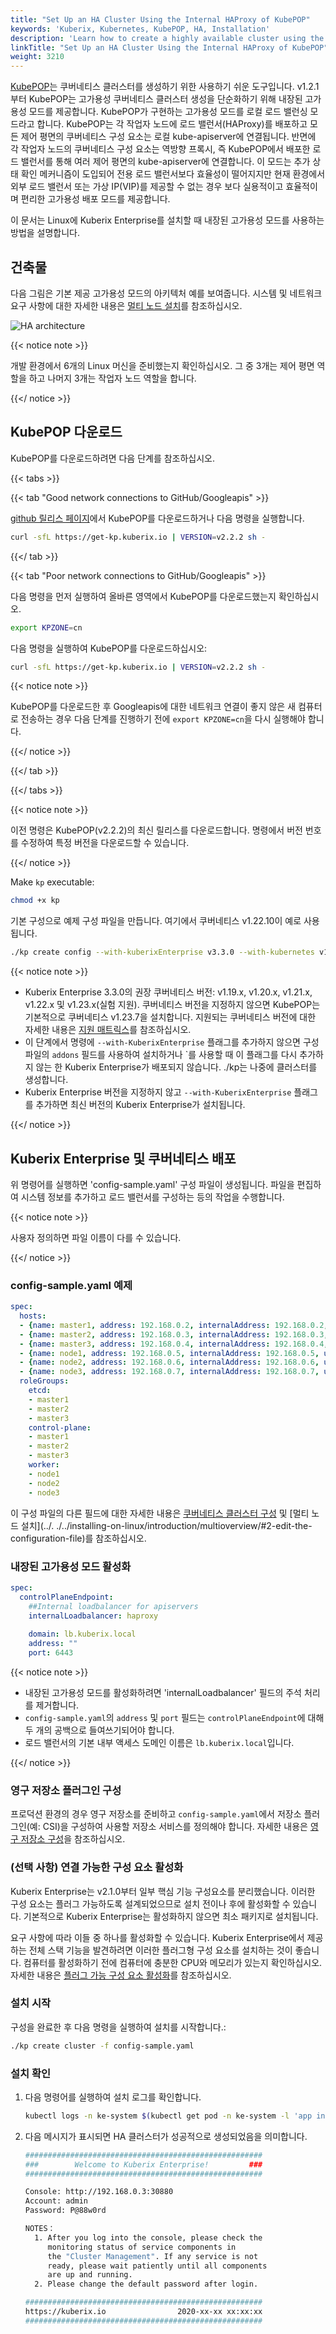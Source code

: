 ```yaml
---
title: "Set Up an HA Cluster Using the Internal HAProxy of KubePOP"
keywords: 'Kuberix, Kubernetes, KubePOP, HA, Installation'
description: 'Learn how to create a highly available cluster using the internal HAProxy of KubePOP.'
linkTitle: "Set Up an HA Cluster Using the Internal HAProxy of KubePOP"
weight: 3210
---
```


[KubePOP](https://github.com/ke/kubepop)는 쿠버네티스 클러스터를 생성하기 위한 사용하기 쉬운 도구입니다. v1.2.1부터 KubePOP는 고가용성 쿠버네티스 클러스터 생성을 단순화하기 위해 내장된 고가용성 모드를 제공합니다. KubePOP가 구현하는 고가용성 모드를 로컬 로드 밸런싱 모드라고 합니다. KubePOP는 각 작업자 노드에 로드 밸런서(HAProxy)를 배포하고 모든 제어 평면의 쿠버네티스 구성 요소는 로컬 kube-apiserver에 연결됩니다. 반면에 각 작업자 노드의 쿠버네티스 구성 요소는 역방향 프록시, 즉 KubePOP에서 배포한 로드 밸런서를 통해 여러 제어 평면의 kube-apiserver에 연결합니다. 이 모드는 추가 상태 확인 메커니즘이 도입되어 전용 로드 밸런서보다 효율성이 떨어지지만 현재 환경에서 외부 로드 밸런서 또는 가상 IP(VIP)를 제공할 수 없는 경우 보다 실용적이고 효율적이며 편리한 고가용성 배포 모드를 제공합니다.

이 문서는 Linux에 Kuberix Enterprise를 설치할 때 내장된 고가용성 모드를 사용하는 방법을 설명합니다.

## 건축물

다음 그림은 기본 제공 고가용성 모드의 아키텍처 예를 보여줍니다. 시스템 및 네트워크 요구 사항에 대한 자세한 내용은 [멀티 노드 설치](../../../installing-on-linux/introduction/multioverview/#step-1-prepare-linux-hosts)를 참조하십시오.

![HA architecture](/images/docs/v3.3/zh-cn/installing-on-linux/introduction/internal-ha-configuration/internalLoadBalancer.png)

{{< notice note >}}

개발 환경에서 6개의 Linux 머신을 준비했는지 확인하십시오. 그 중 3개는 제어 평면 역할을 하고 나머지 3개는 작업자 노드 역할을 합니다.

{{</ notice >}}

## KubePOP 다운로드

KubePOP를 다운로드하려면 다음 단계를 참조하십시오.

{{< tabs >}}

{{< tab "Good network connections to GitHub/Googleapis" >}}

[github 릴리스 페이지](https://github.com/ke/kubepop/releases)에서 KubePOP를 다운로드하거나 다음 명령을 실행합니다.

```bash
curl -sfL https://get-kp.kuberix.io | VERSION=v2.2.2 sh -
```

{{</ tab >}}

{{< tab "Poor network connections to GitHub/Googleapis" >}}

다음 명령을 먼저 실행하여 올바른 영역에서 KubePOP를 다운로드했는지 확인하십시오.

```bash
export KPZONE=cn
```

다음 명령을 실행하여 KubePOP를 다운로드하십시오:

```bash
curl -sfL https://get-kp.kuberix.io | VERSION=v2.2.2 sh -
```

{{< notice note >}}

KubePOP를 다운로드한 후 Googleapis에 대한 네트워크 연결이 좋지 않은 새 컴퓨터로 전송하는 경우 다음 단계를 진행하기 전에 `export KPZONE=cn`을 다시 실행해야 합니다.

{{</ notice >}}

{{</ tab >}}

{{</ tabs >}}

{{< notice note >}}

이전 명령은 KubePOP(v2.2.2)의 최신 릴리스를 다운로드합니다. 명령에서 버전 번호를 수정하여 특정 버전을 다운로드할 수 있습니다.

{{</ notice >}}

Make `kp` executable:

```bash
chmod +x kp
```

기본 구성으로 예제 구성 파일을 만듭니다. 여기에서 쿠버네티스 v1.22.10이 예로 사용됩니다.

```bash
./kp create config --with-kuberixEnterprise v3.3.0 --with-kubernetes v1.22.10
```

{{< notice note >}}

- Kuberix Enterprise 3.3.0의 권장 쿠버네티스 버전: v1.19.x, v1.20.x, v1.21.x, v1.22.x 및 v1.23.x(실험 지원). 쿠버네티스 버전을 지정하지 않으면 KubePOP는 기본적으로 쿠버네티스 v1.23.7을 설치합니다. 지원되는 쿠버네티스 버전에 대한 자세한 내용은 [지원 매트릭스](../../../installing-on-linux/introduction/kubepop/#support-matrix)를 참조하십시오.
- 이 단계에서 명령에 `--with-KuberixEnterprise` 플래그를 추가하지 않으면 구성 파일의 `addons` 필드를 사용하여 설치하거나 `를 사용할 때 이 플래그를 다시 추가하지 않는 한 Kuberix Enterprise가 배포되지 않습니다. ./kp는 나중에 클러스터를 생성합니다.
- Kuberix Enterprise 버전을 지정하지 않고 `--with-KuberixEnterprise` 플래그를 추가하면 최신 버전의 Kuberix Enterprise가 설치됩니다.

{{</ notice >}}

## Kuberix Enterprise  및 쿠버네티스 배포

위 명령어를 실행하면 'config-sample.yaml' 구성 파일이 생성됩니다. 파일을 편집하여 시스템 정보를 추가하고 로드 밸런서를 구성하는 등의 작업을 수행합니다.

{{< notice note >}}

사용자 정의하면 파일 이름이 다를 수 있습니다.

{{</ notice >}}

### config-sample.yaml 예제

```yaml
spec:
  hosts:
  - {name: master1, address: 192.168.0.2, internalAddress: 192.168.0.2, user: ubuntu, password: Testing123}
  - {name: master2, address: 192.168.0.3, internalAddress: 192.168.0.3, user: ubuntu, password: Testing123}
  - {name: master3, address: 192.168.0.4, internalAddress: 192.168.0.4, user: ubuntu, password: Testing123}
  - {name: node1, address: 192.168.0.5, internalAddress: 192.168.0.5, user: ubuntu, password: Testing123}
  - {name: node2, address: 192.168.0.6, internalAddress: 192.168.0.6, user: ubuntu, password: Testing123}
  - {name: node3, address: 192.168.0.7, internalAddress: 192.168.0.7, user: ubuntu, password: Testing123}
  roleGroups:
    etcd:
    - master1
    - master2
    - master3
    control-plane:
    - master1
    - master2
    - master3
    worker:
    - node1
    - node2
    - node3
```

이 구성 파일의 다른 필드에 대한 자세한 내용은 [쿠버네티스 클러스터 구성](../../../installing-on-linux/introduction/vars/) 및 [멀티 노드 설치](../. ./../installing-on-linux/introduction/multioverview/#2-edit-the-configuration-file)를 참조하십시오.

### 내장된 고가용성 모드 활성화

```yaml
spec:
  controlPlaneEndpoint:
    ##Internal loadbalancer for apiservers
    internalLoadbalancer: haproxy
    
    domain: lb.kuberix.local
    address: ""
    port: 6443
```

{{< notice note >}}

- 내장된 고가용성 모드를 활성화하려면 'internalLoadbalancer' 필드의 주석 처리를 제거합니다.
- `config-sample.yaml`의 `address` 및 `port` 필드는 `controlPlaneEndpoint`에 대해 두 개의 공백으로 들여쓰기되어야 합니다.
- 로드 밸런서의 기본 내부 액세스 도메인 이름은 `lb.kuberix.local`입니다.

{{</ notice >}}

### 영구 저장소 플러그인 구성

프로덕션 환경의 경우 영구 저장소를 준비하고 `config-sample.yaml`에서 저장소 플러그인(예: CSI)을 구성하여 사용할 저장소 서비스를 정의해야 합니다. 자세한 내용은 [영구 저장소 구성](../../../installing-on-linux/persistent-storage-configurations/understand-persistent-storage/)을 참조하십시오.

### (선택 사항) 연결 가능한 구성 요소 활성화

Kuberix Enterprise는 v2.1.0부터 일부 핵심 기능 구성요소를 분리했습니다. 이러한 구성 요소는 플러그 가능하도록 설계되었으므로 설치 전이나 후에 활성화할 수 있습니다. 기본적으로 Kuberix Enterprise는 활성화하지 않으면 최소 패키지로 설치됩니다.

요구 사항에 따라 이들 중 하나를 활성화할 수 있습니다. Kuberix Enterprise에서 제공하는 전체 스택 기능을 발견하려면 이러한 플러그형 구성 요소를 설치하는 것이 좋습니다. 컴퓨터를 활성화하기 전에 컴퓨터에 충분한 CPU와 메모리가 있는지 확인하십시오. 자세한 내용은 [플러그 가능 구성 요소 활성화](../../../pluggable-components/)를 참조하십시오.

### 설치 시작

구성을 완료한 후 다음 명령을 실행하여 설치를 시작합니다.:

```bash
./kp create cluster -f config-sample.yaml
```

### 설치 확인

1. 다음 명령어를 실행하여 설치 로그를 확인합니다.

   ```bash
   kubectl logs -n ke-system $(kubectl get pod -n ke-system -l 'app in (ke-install, ke-installer)' -o jsonpath='{.items[0].metadata.name}') -f
   ```

2. 다음 메시지가 표시되면 HA 클러스터가 성공적으로 생성되었음을 의미합니다.

   ```bash
   #####################################################
   ###        Welcome to Kuberix Enterprise!         ###
   #####################################################
   
   Console: http://192.168.0.3:30880
   Account: admin
   Password: P@88w0rd
   
   NOTES：
     1. After you log into the console, please check the
        monitoring status of service components in
        the "Cluster Management". If any service is not
        ready, please wait patiently until all components
        are up and running.
     2. Please change the default password after login.
   
   #####################################################
   https://kuberix.io                2020-xx-xx xx:xx:xx
   #####################################################
   ```
